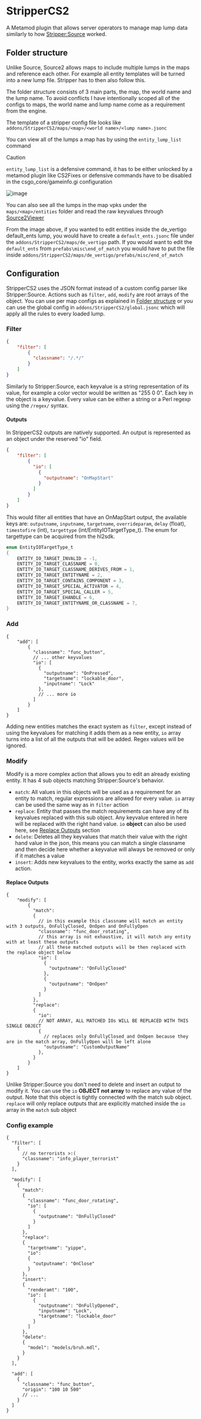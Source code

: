 
# StripperCS2

A Metamod plugin that allows server operators to manage map lump data similarly to how [Stripper:Source](https://www.bailopan.net/stripper/) worked.

## Folder structure
Unlike Source, Source2 allows maps to include multiple lumps in the maps and reference each other. For example all entity templates will be turned into a new lump file. Stripper has to then also follow this.

The folder structure consists of 3 main parts, the map, the world name and the lump name. To avoid conflicts I have intentionally scoped all of the configs to maps, the world name and lump name come as a requirement from the engine.

The template of a stripper config file looks like `addons/StripperCS2/maps/<map>/<world name>/<lump name>.jsonc`

You can view all of the lumps a map has by using the `entity_lump_list` command

> [!CAUTION]
> `entity_lump_list` is a defensive command, it has to be either unlocked by a metamod plugin like CS2Fixes or defensive commands have to be disabled in the csgo_core/gameinfo.gi configuration

![image](https://github.com/Source2ZE/StripperCS2/assets/45881722/2ccacaf2-8a78-4ccb-99e5-14781465fd2e)

You can also see all the lumps in the map vpks under the `maps/<map>/entities` folder and read the raw keyvalues through [Source2Viewer](https://valveresourceformat.github.io/)

From the image above, if you wanted to edit entities inside the de_vertigo default_ents lump, you would have to create a `default_ents.jsonc` file under the `addons/StripperCS2/maps/de_vertigo` path. If you would want to edit the `default_ents` from `prefabs\misc\end_of_match` you would have to put the file inside `addons/StripperCS2/maps/de_vertigo/prefabs/misc/end_of_match`

## Configuration

StripperCS2 uses the JSON format instead of a custom config parser like Stripper:Source. Actions such as `filter`, `add`, `modify` are root arrays of the object.
You can use per map configs as explained in [Folder structure](#folder-structure) or you can use the global config in `addons/StripperCS2/global.jsonc` which will apply all the rules to every loaded lump.

### Filter
```json
{
    "filter": [
        {
          "classname": "/.*/"
        }
    ]
}
```

Similarly to Stripper:Source, each keyvalue is a string representation of its value, for example a color vector would be written as "255 0 0". Each key in the object is a keyvalue.
Every value can be either a string or a Perl regexp using the `/regex/` syntax.

#### Outputs

In StripperCS2 outputs are natively supported. An output is represented as an object under the reserved "io" field.

```json
{
    "filter": [
        {
          "io": [
            {
              "outputname": "OnMapStart"
            }
          ]
        }
    ]
}
```

This would filter all entities that have an OnMapStart output, the available keys are: `outputname`, `inputname`, `targetname`, `overrideparam`, `delay` (float), `timestofire` (int), `targettype` (int/EntityIOTargetType_t).
The enum for targettype can be acquired from the hl2sdk.
```c
enum EntityIOTargetType_t
{
	ENTITY_IO_TARGET_INVALID = -1,
	ENTITY_IO_TARGET_CLASSNAME = 0,
	ENTITY_IO_TARGET_CLASSNAME_DERIVES_FROM = 1,
	ENTITY_IO_TARGET_ENTITYNAME = 2,
	ENTITY_IO_TARGET_CONTAINS_COMPONENT = 3,
	ENTITY_IO_TARGET_SPECIAL_ACTIVATOR = 4,
	ENTITY_IO_TARGET_SPECIAL_CALLER = 5,
	ENTITY_IO_TARGET_EHANDLE = 6,
	ENTITY_IO_TARGET_ENTITYNAME_OR_CLASSNAME = 7,
}
```

### Add

```jsonc
{
    "add": [
        {
          "classname": "func_button",
          // ... other keyvalues
          "io": [
            {
              "outputname": "OnPressed",
              "targetname": "lockable_door",
              "inputname": "Lock"
            },
            // ... more io
          ]
        }
    ]
}
```

Adding new entities matches the exact system as `filter`, except instead of using the keyvalues for matching it adds them as a new entity, `io` array turns into a list of all the outputs that will be added. Regex values will be ignored.

### Modify

Modify is a more complex action that allows you to edit an already existing entity.
It has 4 sub objects matching Stripper:Source's behavior.

- `match`: All values in this objects will be used as a requirement for an entity to match, regular expressions are allowed for every value. `io` array can be used the same way as in `filter` action
- `replace`: Entity that passes the match requirements can have any of its keyvalues replaced with this sub object. Any keyvalue entered in here will be replaced with the right hand value. `io` **object** can also be used here, see [Replace Outputs](#replace-outputs) section
- `delete`: Deletes all they keyvalues that match their value with the right hand value in the json, this means you can match a single classname and then decide here whether a keyvalue will always be removed or only if it matches a value
- `insert`: Adds new keyvalues to the entity, works exactly the same as `add` action.

#### Replace Outputs

```jsonc
{
    "modify": [
        {
          "match":
          {
            // in this example this classname will match an entity with 3 outputs, OnFullyClosed, OnOpen and OnFullyOpen
            "classname": "func_door_rotating",
            // this array is not exhaustive, it will match any entity with at least these outputs
            // all these matched outputs will be then replaced with the replace object below
            "io": [
              {
                "outputname": "OnFullyClosed"
              },
              {
                "outputname": "OnOpen"
              }
            ]
          },
          "replace":
          {
            "io":
            // NOT ARRAY, ALL MATCHED IOs WILL BE REPLACED WITH THIS SINGLE OBJECT
            {
              // replaces only OnFullyClosed and OnOpen because they are in the match array, OnFullyOpen will be left alone
              "outputname": "CustomOutputName"
            },
          }
        }
    ]
}
```

Unlike Stripper:Source you don't need to delete and insert an output to modify it. You can use the `io` **OBJECT not array** to replace any value of the output. Note that this object is tightly connected with the match sub object. `replace` will only replace outputs that are explicitly matched inside the `io` array in the `match` sub object


### Config example

```jsonc
{
  "filter": [
    {
      // no terrorists >:(
      "classname": "info_player_terrorist"
    }
  ],

  "modify": [
    {
      "match":
      {
        "classname": "func_door_rotating",
        "io": [
          {
            "outputname": "OnFullyClosed"
          }
        ]
      },
      "replace":
      {
        "targetname": "yippe",
        "io":
        {
          "outputname": "OnClose"
        }
      },
      "insert":
      {
        "renderamt": "100",
        "io": [
          {
            "outputname": "OnFullyOpened",
            "inputname": "Lock",
            "targetname": "lockable_door"
          }
        ]
      },
      "delete":
      {
        "model": "models/bruh.mdl",
      }
    }
  ],

  "add": [
    {
      "classname": "func_button",
      "origin": "100 10 500"
      // ...
    }
  ]
}
```
